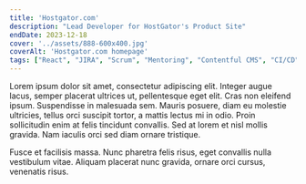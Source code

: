 ```yaml
---
title: 'Hostgator.com'
description: "Lead Developer for HostGator's Product Site"
endDate: 2023-12-18
cover: '../assets/888-600x400.jpg'
coverAlt: 'Hostgator.com homepage'
tags: ["React", "JIRA", "Scrum", "Mentoring", "Contentful CMS", "CI/CD"]
---
```

Lorem ipsum dolor sit amet, consectetur adipiscing elit. Integer augue lacus, semper placerat ultrices ut, pellentesque eget elit. Cras non eleifend ipsum. Suspendisse in malesuada sem. Mauris posuere, diam eu molestie ultricies, tellus orci suscipit tortor, a mattis lectus mi in odio. Proin sollicitudin enim at felis tincidunt convallis. Sed at lorem et nisl mollis gravida. Nam iaculis orci sed diam ornare tristique.

Fusce et facilisis massa. Nunc pharetra felis risus, eget convallis nulla vestibulum vitae. Aliquam placerat nunc gravida, ornare orci cursus, venenatis risus.
